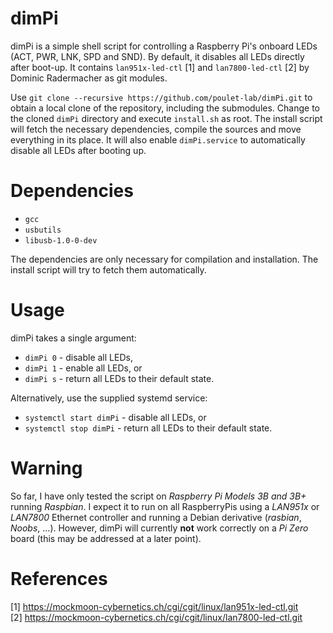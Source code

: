 # dimPi
dimPi is a simple shell script for controlling a Raspberry Pi's onboard LEDs (ACT, PWR, LNK, SPD and SND).
By default, it disables all LEDs directly after boot-up.
It contains `lan951x-led-ctl` [1] and `lan7800-led-ctl` [2] by Dominic Radermacher as git modules.

Use `git clone --recursive https://github.com/poulet-lab/dimPi.git` to obtain a local clone of the repository, including the submodules.
Change to the cloned `dimPi` directory and execute `install.sh` as root.
The install script will fetch the necessary dependencies, compile the sources and move everything in its place.
It will also enable `dimPi.service` to automatically disable all LEDs after booting up.

# Dependencies
* `gcc`
* `usbutils`
* `libusb-1.0-0-dev`

The dependencies are only necessary for compilation and installation.
The install script will try to fetch them automatically.

# Usage
dimPi takes a single argument:
  * `dimPi 0` - disable all LEDs,
  * `dimPi 1` - enable all LEDs, or
  * `dimPi s` - return all LEDs to their default state.
  
Alternatively, use the supplied systemd service:
  * `systemctl start dimPi` - disable all LEDs, or
  * `systemctl stop dimPi` - return all LEDs to their default state.

# Warning
So far, I have only tested the script on _Raspberry Pi Models 3B and 3B+_ running _Raspbian_. I expect it to run on all RaspberryPis using a _LAN951x_ or _LAN7800_ Ethernet controller and running a Debian derivative (_rasbian_, _Noobs_, ...). However, dimPi will currently **not** work correctly on a _Pi Zero_ board (this may be addressed at a later point).

# References
[1] https://mockmoon-cybernetics.ch/cgi/cgit/linux/lan951x-led-ctl.git  
[2] https://mockmoon-cybernetics.ch/cgi/cgit/linux/lan7800-led-ctl.git
